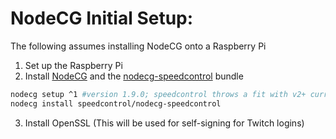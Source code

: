# NodeCG Initial Setup:
The following assumes installing NodeCG onto a Raspberry Pi

1) Set up the Raspberry Pi
2) Install [NodeCG](https://www.nodecg.dev/docs/installing) and the [nodecg-speedcontrol](https://github.com/speedcontrol/nodecg-speedcontrol) bundle

```bash
nodecg setup ^1 #version 1.9.0; speedcontrol throws a fit with v2+ currently
nodecg install speedcontrol/nodecg-speedcontrol
```

3) Install OpenSSL (This will be used for self-signing for Twitch logins)
